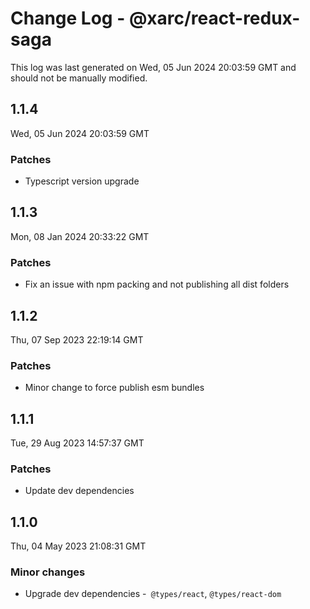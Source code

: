 # Change Log - @xarc/react-redux-saga

This log was last generated on Wed, 05 Jun 2024 20:03:59 GMT and should not be manually modified.

## 1.1.4
Wed, 05 Jun 2024 20:03:59 GMT

### Patches

- Typescript version upgrade

## 1.1.3
Mon, 08 Jan 2024 20:33:22 GMT

### Patches

- Fix an issue with npm packing and not publishing all dist folders

## 1.1.2
Thu, 07 Sep 2023 22:19:14 GMT

### Patches

- Minor change to force publish esm bundles

## 1.1.1
Tue, 29 Aug 2023 14:57:37 GMT

### Patches

- Update dev dependencies

## 1.1.0
Thu, 04 May 2023 21:08:31 GMT

### Minor changes

- Upgrade dev dependencies -` @types/react`, `@types/react-dom`

